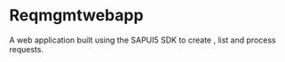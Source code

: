 Reqmgmtwebapp
=============
A web application built using the SAPUI5 SDK to create , list and process requests.
